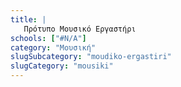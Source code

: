 ```yaml
---
title: |
   Πρότυπο Μουσικό Εργαστήρι
schools: ["#N/A"]
category: "Μουσική"
slugSubcategory: "moudiko-ergastiri"
slugCategory: "mousiki"
---
```


